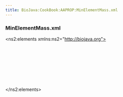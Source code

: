 ```yaml
---
title: BioJava:CookBook:AAPROP:MinElementMass.xml
---
```


### MinElementMass.xml

<xml>

<?xml version="1.0" encoding="UTF-8" standalone="yes"?>
<ns2:elements xmlns:ns2="http://biojava.org">

`   `<element mass="1.00794" atomicnumber="1" symbol="H" name="Hydrogen">  
`       `<isotope weight="1.00782503207" neutronsnum="1" name="Hydrogen"/>  
`   `</element>  
`   `<element mass="12.0107" atomicnumber="6" symbol="C" name="Carbon"/>  
`   `<element mass="14.0067" atomicnumber="7" symbol="N" name="Nitrogen"/>  
`   `<element mass="15.9994" atomicnumber="8" symbol="O" name="Oxygen"/>  
`   `<element mass="32.065" atomicnumber="16" symbol="S" name="Sulfur"/>

</ns2:elements> </xml>
